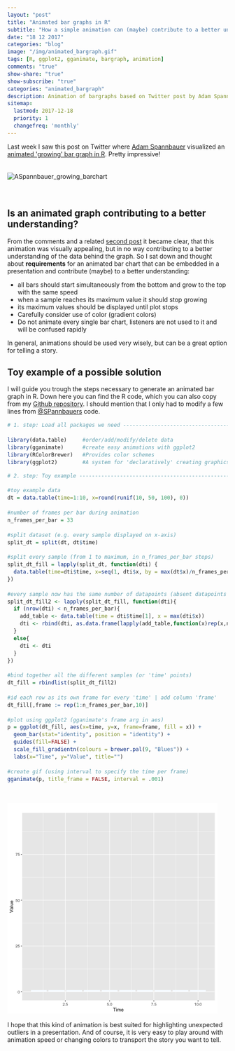 ```yaml
---
layout: "post"
title: "Animated bar graphs in R"
subtitle: "How a simple animation can (maybe) contribute to a better understanding of data"
date: "18 12 2017"
categories: "blog"
image: "/img/animated_bargraph.gif"
tags: [R, ggplot2, gganimate, bargraph, animation]
comments: "true"
show-share: "true"
show-subscribe: "true"
categories: "animated_bargraph"
description: Animation of bargraphs based on Twitter post by Adam Spannbauer
sitemap: 
  lastmod: 2017-12-18
  priority: 1
  changefreq: 'monthly'
---
```


Last week I saw this post on Twitter where <a target = "_blank" href = "https://twitter.com/ASpannbauer">Adam Spannbauer</a> visualized an <a target="_blank" href = "https://twitter.com/ASpannbauer/status/940981263246221312">animated 'growing' bar graph in R</a>. Pretty impressive!  
<br><br>
![ASpannbauer\_growing\_barchart](/img/aspannbauer_bar.gif)
<br>
<br>
<br>
<h2>
Is an animated graph contributing to a better understanding?
</h2>
From the comments and a related <a target="_blank" href = "https://twitter.com/ASpannbauer/status/941018212103327749">second post</a> it became clear, that this animation was visually appealing, but in no way contributing to a better understanding of the data behind the graph.
So I sat down and thought about <strong>requirements</strong> for an animated bar chart that can be embedded in a presentation and contribute (maybe) to a better understanding:
<br>

-   all bars should start simultaneously from the bottom and grow to the top with the same speed
-   when a sample reaches its maximum value it should stop growing
-   its maximum values should be displayed until plot stops
-   Carefully consider use of color (gradient colors)
-   Do not animate every single bar chart, listeners are not used to it and will be confused rapidly

In general, animations should be used very wisely, but can be a great option for telling a story.

<h2>
Toy example of a possible solution
</h2>
I will guide you trough the steps necessary to generate an animated bar graph in R. Down here you can find the R code, which you can also copy from my <a target="_blank" href = "https://gist.github.com/felixgrunberger/337619d515d2f96f89887b4d880d3a2a">Github repository</a>. I should mention that I only had to modify a few lines from <a target = "_blank" href = "https://twitter.com/ASpannbauer">@SPannbauers</a> code.

``` r
# 1. step: Load all packages we need ----------------------------------------------------------------------------

library(data.table)     #order/add/modify/delete data
library(gganimate)      #create easy animations with ggplot2
library(RColorBrewer)   #Provides color schemes
library(ggplot2)        #A system for 'declaratively' creating graphics
```

``` r
# 2. step: Toy example ------------------------------------------------------------------------------------------

#toy example data
dt = data.table(time=1:10, x=round(runif(10, 50, 100), 0))

#number of frames per bar during animation
n_frames_per_bar = 33

#split dataset (e.g. every sample displayed on x-axis)
split_dt = split(dt, dt$time)

#split every sample (from 1 to maximum, in n_frames_per_bar steps)
split_dt_fill = lapply(split_dt, function(dti) {
  data.table(time=dti$time, x=seq(1, dti$x, by = max(dt$x)/n_frames_per_bar))
})

#every sample now has the same number of datapoints (absent datapoints are filled with max.value)
split_dt_fill2 <- lapply(split_dt_fill, function(dti){
  if (nrow(dti) < n_frames_per_bar){
    add_table <- data.table(time = dti$time[1], x = max(dti$x))
    dti <- rbind(dti, as.data.frame(lapply(add_table,function(x)rep(x,n_frames_per_bar - nrow(dti)))))
  }
  else{
    dti <- dti
  }
})

#bind together all the different samples (or 'time' points)
dt_fill = rbindlist(split_dt_fill2)

#id each row as its own frame for every 'time' | add column 'frame'
dt_fill[,frame := rep(1:n_frames_per_bar,10)]

#plot using ggplot2 (gganimate's frame arg in aes)
p = ggplot(dt_fill, aes(x=time, y=x, frame=frame, fill = x)) +
  geom_bar(stat="identity", position = "identity") +
  guides(fill=FALSE) +
  scale_fill_gradientn(colours = brewer.pal(9, "Blues")) +
  labs(x="Time", y="Value", title="")

#create gif (using interval to specify the time per frame)
gganimate(p, title_frame = FALSE, interval = .001)
```
<br> <br> 
![barchart](/img/animated_bargraph.gif)

I hope that this kind of animation is best suited for highlighting unexpected outliers in a presentation. And of course, it is very easy to play around with animation speed or changing colors to transport the story you want to tell.
<br> <br> <br><br> <br> <br>


